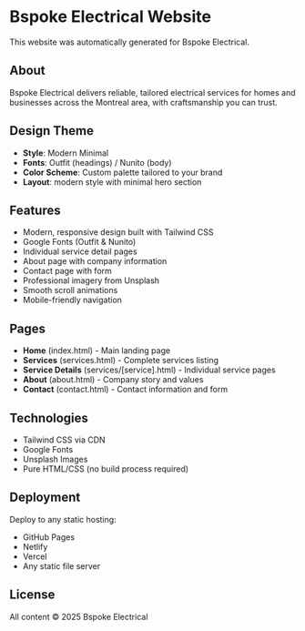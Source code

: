 # Bspoke Electrical Website

This website was automatically generated for Bspoke Electrical.

## About

Bspoke Electrical delivers reliable, tailored electrical services for homes and businesses across the Montreal area, with craftsmanship you can trust.

## Design Theme

- **Style**: Modern Minimal
- **Fonts**: Outfit (headings) / Nunito (body)
- **Color Scheme**: Custom palette tailored to your brand
- **Layout**: modern style with minimal hero section

## Features

- Modern, responsive design built with Tailwind CSS
- Google Fonts (Outfit & Nunito)
- Individual service detail pages
- About page with company information
- Contact page with form
- Professional imagery from Unsplash
- Smooth scroll animations
- Mobile-friendly navigation

## Pages

- **Home** (index.html) - Main landing page
- **Services** (services.html) - Complete services listing
- **Service Details** (services/[service].html) - Individual service pages
- **About** (about.html) - Company story and values
- **Contact** (contact.html) - Contact information and form

## Technologies

- Tailwind CSS via CDN
- Google Fonts
- Unsplash Images
- Pure HTML/CSS (no build process required)

## Deployment

Deploy to any static hosting:
- GitHub Pages
- Netlify
- Vercel
- Any static file server

## License

All content © 2025 Bspoke Electrical
